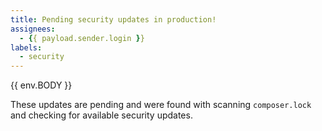 ```yaml
---
title: Pending security updates in production!
assignees:
  - {{ payload.sender.login }}
labels:
  - security
---
```

{{ env.BODY }}

These updates are pending and were found with scanning `composer.lock` and checking for available security updates.
